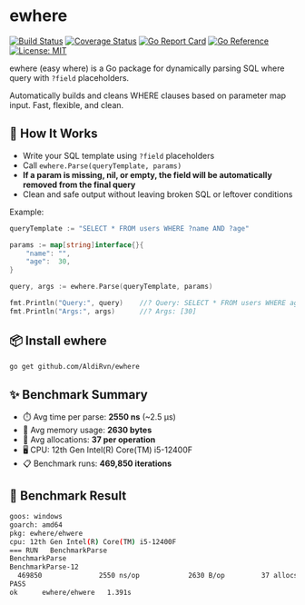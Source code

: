 # ewhere

[![Build Status](https://github.com/AldiRvn/ewhere/actions/workflows/coveralls.yml/badge.svg)](https://github.com/AldiRvn/ewhere/actions/workflows/coveralls.yml)
[![Coverage Status](https://coveralls.io/repos/github/AldiRvn/ewhere/badge.svg?branch=master)](https://coveralls.io/github/AldiRvn/ewhere?branch=master)
[![Go Report Card](https://goreportcard.com/badge/github.com/AldiRvn/ewhere)](https://goreportcard.com/report/github.com/AldiRvn/ewhere)
[![Go Reference](https://pkg.go.dev/badge/github.com/AldiRvn/ewhere.svg)](https://pkg.go.dev/github.com/AldiRvn/ewhere)
[![License: MIT](https://img.shields.io/badge/License-MIT-yellow.svg)](https://opensource.org/licenses/MIT)

ewhere (easy where) is a Go package for dynamically parsing SQL where query with `?field` placeholders.

Automatically builds and cleans WHERE clauses based on parameter map input. Fast, flexible, and clean.

## 🎯 How It Works

- Write your SQL template using `?field` placeholders
- Call `ewhere.Parse(queryTemplate, params)`
- **If a param is missing, nil, or empty, the field will be automatically removed from the final query**
- Clean and safe output without leaving broken SQL or leftover conditions

Example:

```go
queryTemplate := "SELECT * FROM users WHERE ?name AND ?age"

params := map[string]interface{}{
	"name": "",
	"age":  30,
}

query, args := ewhere.Parse(queryTemplate, params)

fmt.Println("Query:", query)    //? Query: SELECT * FROM users WHERE age = ?
fmt.Println("Args:", args)      //? Args: [30]
```

## 📦 Install ewhere

```bash
go get github.com/AldiRvn/ewhere
```

## ✨ Benchmark Summary

- ⏱️ Avg time per parse: **2550 ns** (~2.5 μs)
- 💾 Avg memory usage: **2630 bytes**
- 🔁 Avg allocations: **37 per operation**
- 🖥️ CPU: 12th Gen Intel(R) Core(TM) i5-12400F
- 📋 Benchmark runs: **469,850 iterations**

## 🧪 Benchmark Result

```bash
goos: windows
goarch: amd64
pkg: ewhere/ehwere
cpu: 12th Gen Intel(R) Core(TM) i5-12400F
=== RUN   BenchmarkParse
BenchmarkParse
BenchmarkParse-12
  469850              2550 ns/op            2630 B/op         37 allocs/op
PASS
ok      ewhere/ehwere   1.391s
```